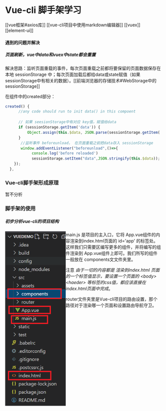 # Vue-cli 脚手架学习

[[vue框架#axios库]]
[[vue-cli项目中使用markdown编辑器]]
[[vuex]]
[[element-ui]]
#### 遇到的问题并解决

##### 页面刷新，vue中data和vuex中state都会重置

解决思路：监听页面重载的事件，每次页面重载之前都将要保留的页面数据保存在本地 sessionStorage 中；每次页面加载后都给data或state赋值（如果sessionStorage中有相关的数据）。[[前端浏览器的存储技术#WebStorage中的 sessionStorage]]

在组件中的created部分：

```js
created() {
      //any code should run to init data() in this compoent
    
      // 如果 seesionStorage中有对应 key值，赋值给data
      if (sessionStorage.getItem('data')) {
          Object.assign(this.$data, JSON.parse(sessionStorage.getItem('data')))
      }
       //监听事件 beforeunload， 在页面重载之前把data存入 sessionStorage
       window.addEventListener("beforeunload",()=>{
            console.log('before reloaded')
    	    sessionStorage.setItem("data",JSON.stringify(this.$data));
    });
  },
```



### Vue-cli脚手架形成原理

暂不分析 



### 脚手架的使用

##### 初步分析vue-cli的项目结构

<img src="vue-cli.assets/image-20210807231346486.png" alt="image-20210807231346486" style="zoom:80%; float: left;" /> main.js 是项目的主入口，它将 App.vue组件的内容渲染到index.html页面的 id='app' 的标签处。这样我们只需要区编写更多的组件，并将编写的组件渲染到 App.vue组件上即可。我们所写的组件一般放在 components文文件夹里。



注意 *由于一切的内容都是 渲染到index.html 页面的一个标签值显示，要设置一个页面的 \<body> \<haeder\> 等标签的css值，都应该直接在index.html页面中完成*。



router文件夹里是Vue-cli项目的路由设置，那个路径对于渲染哪一个页面和设置路由导航守卫。

























 





















































